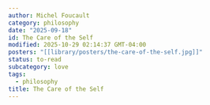```yaml
---
author: Michel Foucault
category: philosophy
date: "2025-09-18"
id: The Care of the Self
modified: 2025-10-29 02:14:37 GMT-04:00
posters: "[[library/posters/the-care-of-the-self.jpg]]"
status: to-read
subcategory: love
tags:
  - philosophy
title: The Care of the Self
---
```


